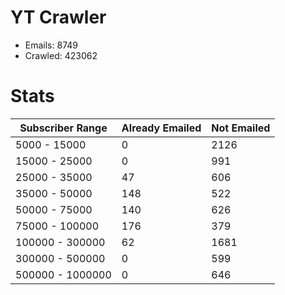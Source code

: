 # YT Crawler
- Emails: 8749
- Crawled: 423062

# Stats
| Subscriber Range  | Already Emailed | Not Emailed |
|-------|-------|-------|
| 5000 - 15000 | 0 | 2126 |
| 15000 - 25000 | 0 | 991 |
| 25000 - 35000 | 47 | 606 |
| 35000 - 50000 | 148 | 522 |
| 50000 - 75000 | 140 | 626 |
| 75000 - 100000 | 176 | 379 |
| 100000 - 300000 | 62 | 1681 |
| 300000 - 500000 | 0 | 599 |
| 500000 - 1000000 | 0 | 646 |
